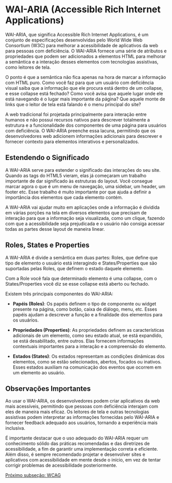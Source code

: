 # WAI-ARIA (Accessible Rich Internet Applications)

WAI-ARIA, que significa Accessible Rich Internet Applications, é um conjunto de especificações desenvolvidas pelo World Wide Web Consortium (W3C) para melhorar a acessibilidade de aplicativos da web para pessoas com deficiência. O WAI-ARIA fornece uma série de atributos e propriedades que podem ser adicionados a elementos HTML para melhorar a semântica e a interação desses elementos com tecnologias assistivas, como leitores de tela.

O ponto é que a semântica não fica apenas na hora de marcar a informação com HTML puro. Como você faz para que um usuário com deficiência visual saiba que a informação que ele procura está dentro de um collapse, e esse collapse está fechado? Como você avisa que aquele lugar onde ele está navegando é o lugar mais importante da página? Que aquele monte de links que o leitor de tela está falando é o menu principal do site?

A web tradicional foi projetada principalmente para interação entre humanos e não possui recursos nativos para descrever totalmente a estrutura e a funcionalidade dos componentes de uma página para usuários com deficiência. O WAI-ARIA preenche essa lacuna, permitindo que os desenvolvedores web adicionem informações adicionais para descrever e fornecer contexto para elementos interativos e personalizados.

## Estendendo o Significado

A WAI-ARIA serve para estender o significado das interações do seu site. Quando as tags do HTML5 vieram, elas já começaram um trabalho importante de dar significado às estruturas do layout. Você consegue marcar agora o que é um menu de navegação, uma sidebar, um header, um footer etc. Esse trabalho é muito importante por que ajuda a definir a importância dos elementos que cada elemento contém.

A WAI-ARIA vai ajudar muito em aplicações onde a informação é dividida em várias porções na tela em diversos elementos que precisam de interação para que a informação seja visualizada, como um clique, fazendo com que a acessibilidade seja prejudicada e o usuário não consiga acessar todas as partes desse layout de maneira linear.

## Roles, States e Properties

A WAI-ARIA é divide a semântica em duas partes: Roles, que define que tipo de elemento o usuário está interagindo e States/Properties que são suportadas pelas Roles, que definem o estado daquele elemento.

Com a Role você fala que determinado elemento é uma collapse, com o States/Properties você diz se esse collapse está aberto ou fechado.

Existem três principais componentes do WAI-ARIA:

* **Papéis (Roles)**: Os papéis definem o tipo de componente ou widget presente na página, como botão, caixa de diálogo, menu, etc. Esses papéis ajudam a descrever a função e a finalidade dos elementos para os usuários.
  
* **Propriedades (Properties)**: As propriedades definem as características adicionais de um elemento, como seu estado atual, se está expandido, se está desabilitado, entre outros. Elas fornecem informações contextuais importantes para a interação e a compreensão do elemento.
  
* **Estados (States)**: Os estados representam as condições dinâmicas dos elementos, como se estão selecionados, abertos, focados ou inativos. Esses estados auxiliam na comunicação dos eventos que ocorrem em um elemento ao usuário.

## Observações Importantes

Ao usar o WAI-ARIA, os desenvolvedores podem criar aplicativos da web mais acessíveis, permitindo que pessoas com deficiência interajam com eles de maneira mais eficaz. Os leitores de tela e outras tecnologias assistivas podem interpretar as informações fornecidas pelo WAI-ARIA e fornecer feedback adequado aos usuários, tornando a experiência mais inclusiva.

É importante destacar que o uso adequado do WAI-ARIA requer um conhecimento sólido das práticas recomendadas e das diretrizes de acessibilidade, a fim de garantir uma implementação correta e eficiente. Além disso, é sempre recomendado projetar e desenvolver sites e aplicativos com acessibilidade em mente desde o início, em vez de tentar corrigir problemas de acessibilidade posteriormente.

[Próximo subseção: WCAG](./como-usar-wai-aria.md)